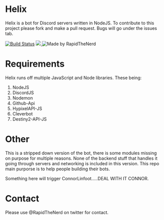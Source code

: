 # Helix
Helix is a bot for Discord servers written in NodeJS. To contribute to this project please fork and make a pull request. Bugs will go under the issues tab.

[![Build Status](https://travis-ci.com/Eros/Helix.svg?branch=master)](https://travis-ci.org/Eros/Helix)
<a href="https://twitter.com/RapidTheNerd">
<img src="https://img.shields.io/twitter/rapidthenerd/http/shields.io.svg?style=social">
</a>
<a>
    <a href="http://rapidthenerd.me" style="text-decoration: none">
        <img src="https://img.shields.io/badge/Made%20by-RapidTheNerd%20|%20George-brightgreen.svg?colorA=2d2306&colorB=705810"
             alt="Made by RapidTheNerd">
    </a>
<br>   

# Requirements
Helix runs off multiple JavaScript and Node libraries. These being:
1) NodeJS
2) DiscordJS
3) Nodemon
4) Github-Api
5) HypixelAPI-JS
6) Cleverbot
7) Destiny2-API-JS

# Other
This is a stripped down version of the bot, there is some modules
missing on purpose for multiple reasons. None of the backend stuff
that handles it going through servers and networking is included in
this version. This repo main purporse is to help people building 
their bots.

Something here will trigger ConnorLinfoot.....DEAL WITH IT CONNOR.

# Contact
Please use @RapidTheNerd on twitter for contact.
